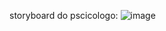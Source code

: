 storyboard do pscicologo:
![image](https://github.com/user-attachments/assets/714a8e17-b23b-4823-bca3-6ab85b7ab500)

